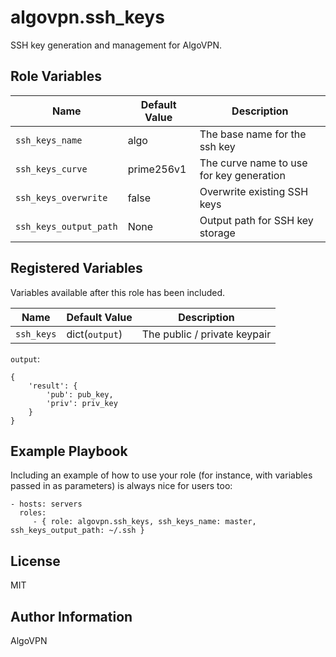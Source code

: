 algovpn.ssh_keys
================

SSH key generation and management for AlgoVPN.

Role Variables
--------------

| Name           | Default Value | Description                        |
| -------------- | ------------- | -----------------------------------|
| `ssh_keys_name` | algo | The base name for the ssh key |
| `ssh_keys_curve` | prime256v1 | The curve name to use for key generation |
| `ssh_keys_overwrite` | false | Overwrite existing SSH keys |
| `ssh_keys_output_path` | None | Output path for SSH key storage |

Registered Variables
--------------------
Variables available after this role has been included.

| Name           | Default Value | Description                        |
| -------------- | ------------- | -----------------------------------|
| `ssh_keys`| dict(`output`) | The public / private keypair |

`output`:
```
{
    'result': {
        'pub': pub_key,
        'priv': priv_key
    }
}
```

Example Playbook
----------------

Including an example of how to use your role (for instance, with variables passed in as parameters) is always nice for users too:

    - hosts: servers
      roles:
         - { role: algovpn.ssh_keys, ssh_keys_name: master, ssh_keys_output_path: ~/.ssh }

License
-------

MIT

Author Information
------------------

AlgoVPN